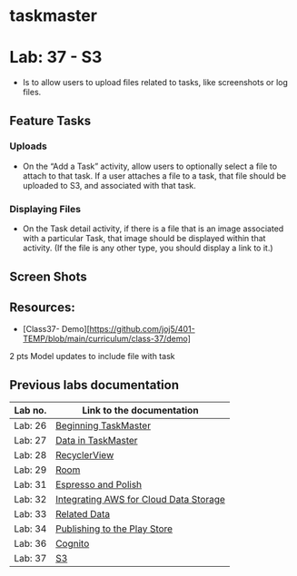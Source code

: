 # taskmaster

# Lab: 37 - S3
- Is to allow users to upload files related to tasks, like screenshots or log files.

## Feature Tasks

### Uploads
- On the “Add a Task” activity, allow users to optionally select a file to attach to that task. If a user attaches a file to a task, that file should be uploaded to S3, and associated with that task.

### Displaying Files
- On the Task detail activity, if there is a file that is an image associated with a particular Task, that image should be displayed within that activity. (If the file is any other type, you should display a link to it.)

## Screen Shots

<!-- - *Signup page*
  
![Signup Page](/screenshots/lab36/signup_page.png) -->

  




## Resources:
- [Class37- Demo][https://github.com/joj5/401-TEMP/blob/main/curriculum/class-37/demo]

2 pts Model updates to include file with task

## Previous labs documentation

| Lab no.       | Link to the documentation  |         
| ------------|-----------------------------|
|Lab: 26|[Beginning TaskMaster](labs/LAB26.md)|
|Lab: 27|[Data in TaskMaster](labs/LAB27.md)|
|Lab: 28|[RecyclerView](labs/LAB28.md)|
|Lab: 29|[Room](labs/LAB29.md)|
|Lab: 31|[Espresso and Polish](labs/LAB31.md)|
|Lab: 32|[Integrating AWS for Cloud Data Storage](labs/LAB32.md)|
|Lab: 33|[Related Data](labs/LAB33.md)|
|Lab: 34|[Publishing to the Play Store](labs/LAB34.md)|
|Lab: 36|[Cognito](labs/LAB36.md)|
|Lab: 37|[S3](labs/LAB37.md)|
